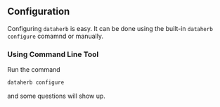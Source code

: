 ## Configuration


Configuring `dataherb` is easy. It can be done using the built-in `dataherb configure` comamnd or manually.


### Using Command Line Tool

Run the command

```bash
dataherb configure
```

and some questions will show up.